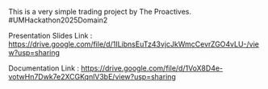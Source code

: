 This is a very simple trading project by The Proactives. #UMHackathon2025Domain2

Presentation Slides Link : https://drive.google.com/file/d/1ILibnsEuTz43vjcJkWmcCevrZGO4vLU-/view?usp=sharing

Documentation Link : https://drive.google.com/file/d/1VoX8D4e-votwHn7Dwk7e2XCGKqnlV3bE/view?usp=sharing
